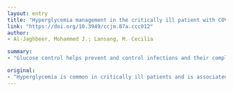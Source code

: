 ```yaml
---
layout: entry
title: "Hyperglycemia management in the critically ill patient with COVID-19"
link: "https://doi.org/10.3949/ccjm.87a.ccc012"
author:
- Al-Jaghbeer, Mohammed J.; Lansang, M. Cecilia

summary:
- "Glucose control helps prevent and control infections and their complications. For critically ill patients with COVID-19, management of hyperglycemia must consider caregiver protection and the frequency of monitoring glucose based on patient safety and personal protective equipment. An endocrinology consult may be beneficial to help manage drip rate and frequency of glucose checks. If steroids are used in the management plan, be aware of steroid-induced hypergycemia."

original:
- "Hyperglycemia is common in critically ill patients and is associated with worse outcomes in those admitted to an intensive care unit. Glucose control helps prevent and control infections and their complications. For critically ill patients with COVID-19, management of hyperglycemia must consider caregiver protection and the frequency of monitoring glucose based on patient safety and the use of personal protective equipment. If steroids are used in the management plan, be aware of steroid-induced hyperglycemia. An endocrinology consult may be beneficial to help manage drip rate and frequency of glucose checks."
---
```


